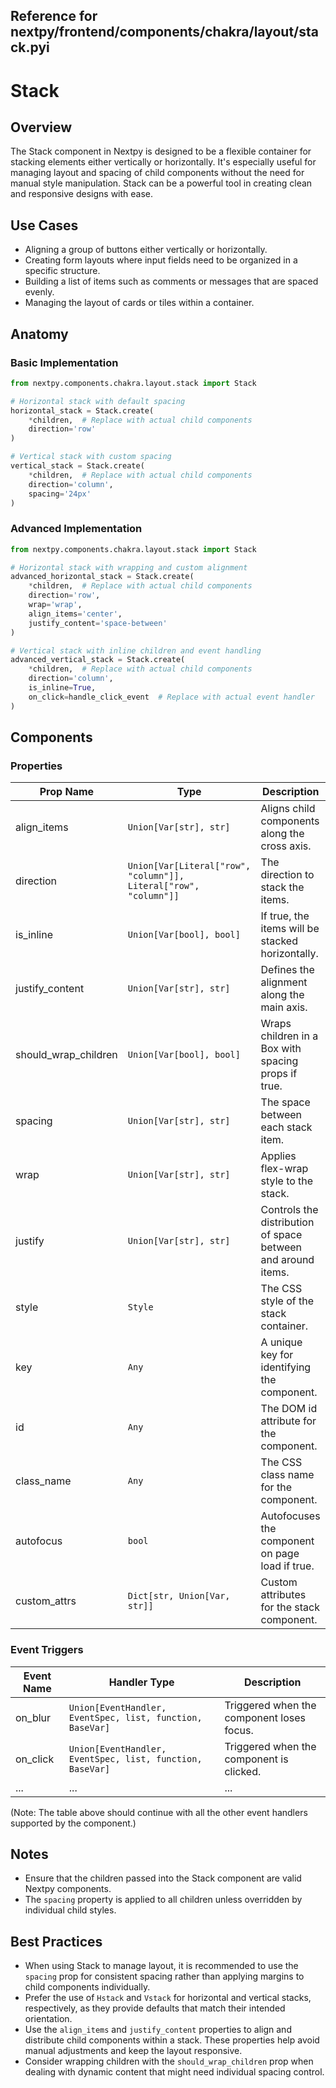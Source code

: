 ##  Reference for nextpy/frontend/components/chakra/layout/stack.pyi

# Stack

## Overview

The Stack component in Nextpy is designed to be a flexible container for stacking elements either vertically or horizontally. It's especially useful for managing layout and spacing of child components without the need for manual style manipulation. Stack can be a powerful tool in creating clean and responsive designs with ease.

## Use Cases

- Aligning a group of buttons either vertically or horizontally.
- Creating form layouts where input fields need to be organized in a specific structure.
- Building a list of items such as comments or messages that are spaced evenly.
- Managing the layout of cards or tiles within a container.

## Anatomy

### Basic Implementation

```python
from nextpy.components.chakra.layout.stack import Stack

# Horizontal stack with default spacing
horizontal_stack = Stack.create(
    *children,  # Replace with actual child components
    direction='row'
)

# Vertical stack with custom spacing
vertical_stack = Stack.create(
    *children,  # Replace with actual child components
    direction='column',
    spacing='24px'
)
```

### Advanced Implementation

```python
from nextpy.components.chakra.layout.stack import Stack

# Horizontal stack with wrapping and custom alignment
advanced_horizontal_stack = Stack.create(
    *children,  # Replace with actual child components
    direction='row',
    wrap='wrap',
    align_items='center',
    justify_content='space-between'
)

# Vertical stack with inline children and event handling
advanced_vertical_stack = Stack.create(
    *children,  # Replace with actual child components
    direction='column',
    is_inline=True,
    on_click=handle_click_event  # Replace with actual event handler
)
```

## Components

### Properties

| Prop Name           | Type                                                          | Description                                                 |
|---------------------|---------------------------------------------------------------|-------------------------------------------------------------|
| align_items         | `Union[Var[str], str]`                                        | Aligns child components along the cross axis.               |
| direction           | `Union[Var[Literal["row", "column"]], Literal["row", "column"]]` | The direction to stack the items.                           |
| is_inline           | `Union[Var[bool], bool]`                                      | If true, the items will be stacked horizontally.            |
| justify_content     | `Union[Var[str], str]`                                        | Defines the alignment along the main axis.                  |
| should_wrap_children| `Union[Var[bool], bool]`                                      | Wraps children in a Box with spacing props if true.         |
| spacing             | `Union[Var[str], str]`                                        | The space between each stack item.                          |
| wrap                | `Union[Var[str], str]`                                        | Applies flex-wrap style to the stack.                       |
| justify             | `Union[Var[str], str]`                                        | Controls the distribution of space between and around items.|
| style               | `Style`                                                       | The CSS style of the stack container.                       |
| key                 | `Any`                                                         | A unique key for identifying the component.                 |
| id                  | `Any`                                                         | The DOM id attribute for the component.                     |
| class_name          | `Any`                                                         | The CSS class name for the component.                       |
| autofocus           | `bool`                                                        | Autofocuses the component on page load if true.             |
| custom_attrs        | `Dict[str, Union[Var, str]]`                                  | Custom attributes for the stack component.                  |

### Event Triggers

| Event Name       | Handler Type                                         | Description                                 |
|------------------|------------------------------------------------------|---------------------------------------------|
| on_blur          | `Union[EventHandler, EventSpec, list, function, BaseVar]` | Triggered when the component loses focus.   |
| on_click         | `Union[EventHandler, EventSpec, list, function, BaseVar]` | Triggered when the component is clicked.    |
| ...              | ...                                                  | ...                                         |

(Note: The table above should continue with all the other event handlers supported by the component.)

## Notes

- Ensure that the children passed into the Stack component are valid Nextpy components.
- The `spacing` property is applied to all children unless overridden by individual child styles.

## Best Practices

- When using Stack to manage layout, it is recommended to use the `spacing` prop for consistent spacing rather than applying margins to child components individually.
- Prefer the use of `Hstack` and `Vstack` for horizontal and vertical stacks, respectively, as they provide defaults that match their intended orientation.
- Use the `align_items` and `justify_content` properties to align and distribute child components within a stack. These properties help avoid manual adjustments and keep the layout responsive.
- Consider wrapping children with the `should_wrap_children` prop when dealing with dynamic content that might need individual spacing control.